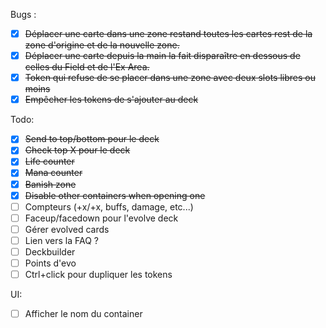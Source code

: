 Bugs :
- [x] ~~Déplacer une carte dans une zone restand toutes les cartes rest de la zone d'origine et de la nouvelle zone.~~
- [x] ~~Déplacer une carte depuis la main la fait disparaître en dessous de celles du Field et de l'Ex Area.~~
- [x] ~~Token qui refuse de se placer dans une zone avec deux slots libres ou moins~~
- [x] ~~Empêcher les tokens de s'ajouter au deck~~

Todo:
- [x] ~~Send to top/bottom pour le deck~~
- [x] ~~Check top X pour le deck~~
- [x] ~~Life counter~~
- [x] ~~Mana counter~~
- [x] ~~Banish zone~~
- [x] ~~Disable other containers when opening one~~
- [ ] Compteurs (+x/+x, buffs, damage, etc...)
- [ ] Faceup/facedown pour l'evolve deck
- [ ] Gérer evolved cards
- [ ] Lien vers la FAQ ?
- [ ] Deckbuilder
- [ ] Points d'evo
- [ ] Ctrl+click pour dupliquer les tokens

UI:
- [ ] Afficher le nom du container

